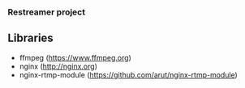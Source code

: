 ### Restreamer project ###
## Libraries ##
* ffmpeg (https://www.ffmpeg.org)
* nginx (http://nginx.org)
* nginx-rtmp-module (https://github.com/arut/nginx-rtmp-module)